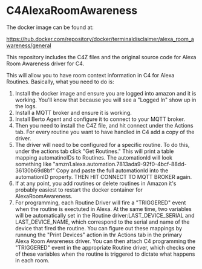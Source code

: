 # C4AlexaRoomAwareness

The docker image can be found at:

https://hub.docker.com/repository/docker/terminaldisclaimer/alexa_room_awareness/general

This repository includes the C4Z files and the original source code for Alexa Room Awareness driver for C4. 

This will allow you to have room context information in C4 for Alexa Routines. Basically, what you need to do is:

1. Install the docker image and ensure you are logged into amazon and it is working. You'll know that because you will see a "Logged In" show up in the logs. 
2. Install a MQTT broker and ensure it is working. 
3. Install Berto Agent and configure it to connect to your MQTT broker.
4. Then you need to install the C4Z file, and hit connect under the Actions tab. For every routine you want to have handled in C4 add a copy of the driver. 
5. The driver will need to be configured for a specific routine. To do this, under the actions tab click "Get Routines." This will print a table mapping automatinoIDs to Routines. The automationId will look something like "amzn1.alexa.automation.7813ada9-92f0-4bcf-88dd-36130b69d8bf" Copy and paste the full automationId into the automationID property. THEN HIT CONNECT TO MQTT BROKER again. 
6. If at any point, you add routines or delete routines in Amazon it's probably easiest to restart the docker container for AlexaRoomAwareness.
7. For programming, each Routine Driver will fire a "TRIGGERED" event when the routine is exectuted in Alexa. At the same time, two variables will be automatically set in the Routine driver:LAST_DEVICE_SERIAL and LAST_DEVICE_NAME, which correspond to the serial and name of the device that fired the routine. You can figure out these mappings by runnung the "Print Devices" action in thr Actions tab in the primary Alexa Room Awareness driver. You can then attach C4 programming the "TRIGGERED" event in the appropriate Routine driver,  which checks one of these variables when the routine is triggered to dictate what happens in each room.
